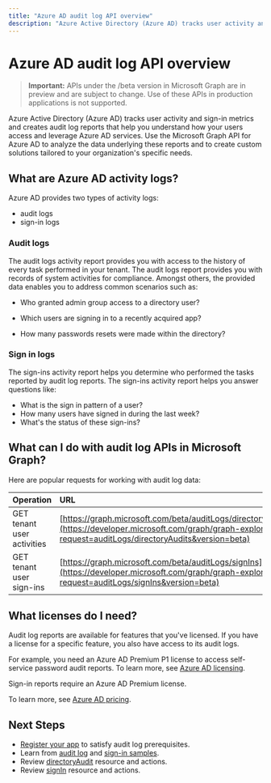 ```yaml
---
title: "Azure AD audit log API overview"
description: "Azure Active Directory (Azure AD) tracks user activity and sign-in metrics and creates audit log reports that help you understand how your users access and leverage Azure AD services. Use the Microsoft Graph API for Azure AD to analyze the data underlying these reports and to create custom solutions tailored to your organization's specific needs."
---
```


# Azure AD audit log API overview

> **Important:** APIs under the /beta version in Microsoft Graph are in preview and are subject to change. Use of these APIs in production applications is not supported.

Azure Active Directory (Azure AD) tracks user activity and sign-in metrics and creates audit log reports that help you understand how your users access and leverage Azure AD services. Use the Microsoft Graph API for Azure AD to analyze the data underlying these reports and to create custom solutions tailored to your organization's specific needs.

## What are Azure AD activity logs?

Azure AD provides two types of activity logs:

- audit logs 
- sign-in logs

### Audit logs

The audit logs activity report provides you with access to the history of every task performed in your tenant. The audit logs report provides you with records of system activities for compliance. Amongst others, the provided data enables you to address common scenarios such as:

- Who granted admin group access to a directory user?

- Which users are signing in to a recently acquired app?

- How many passwords resets were made within the directory?

### Sign in logs

The sign-ins activity report helps you determine who performed the tasks reported by audit log reports. The sign-ins activity report helps you answer questions like:

- What is the sign in pattern of a user?
- How many users have signed in during the last week?
- What's the status of these sign-ins?

## What can I do with audit log APIs in Microsoft Graph?

Here are popular requests for working with audit log data:

Operation | URL
:----------|:----
GET tenant user activities | [https://graph.microsoft.com/beta/auditLogs/directoryAudits](https://developer.microsoft.com/graph/graph-explorer?request=auditLogs/directoryAudits&version=beta)
GET tenant user sign-ins | [https://graph.microsoft.com/beta/auditLogs/signIns](https://developer.microsoft.com/graph/graph-explorer?request=auditLogs/signIns&version=beta)

## What licenses do I need?

Audit log reports are available for features that you've licensed.  If you have a license for a specific feature, you also have access to its audit logs.

For example, you need an Azure AD Premium P1 license to access self-service password audit reports.  To learn more, see [Azure AD licensing](https://azure.microsoft.com/pricing/details/active-directory/).

Sign-in reports require an Azure AD Premium license.

To learn more, see [Azure AD pricing](https://azure.microsoft.com/pricing/details/active-directory/).

## Next Steps

- [Register your app](https://docs.microsoft.com/azure/active-directory/active-directory-reporting-api-prerequisites-azure-portal) to satisfy audit log prerequisites. 
- Learn from [audit log](https://docs.microsoft.com/azure/active-directory/active-directory-reporting-api-audit-samples) and [sign-in samples](https://docs.microsoft.com/azure/active-directory/active-directory-reporting-api-sign-in-activity-samples).  
- Review [directoryAudit](directoryaudit.md) resource and actions.
- Review [signIn](signin.md) resource and actions. 